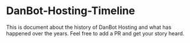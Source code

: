# DanBot-Hosting-Timeline

This is document about the history of DanBot Hosting and what has happened over the years. Feel free to add a PR and get your story heard. 
